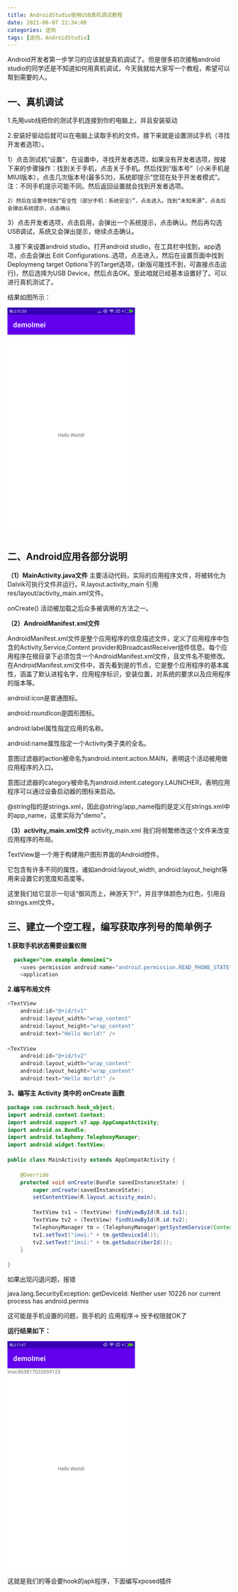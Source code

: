 ```yaml
---
title: AndroidStudio使用USB真机调试教程
date: 2021-06-07 22:34:00
categories: 逆向
tags: [逆向，AndroidStudio]
---
```


Android开发者第一步学习的应该就是真机调试了。但是很多初次接触android studio的同学还是不知道如何用真机调试，今天我就给大家写一个教程，希望可以帮到需要的人。

<!--more-->

## 一、真机调试

   1.先用usb线把你的测试手机连接到你的电脑上，并且安装驱动

   2.安装好驱动后就可以在电脑上读取手机的文件。接下来就是设置测试手机（寻找开发者选项）。

​    1）点击测试机“设置“，在设置中，寻找开发者选项，如果没有开发者选项，按接下来的步骤操作：找到关于手机，点击关于手机。然后找到“版本号”（小米手机是MIUI版本），点击几次版本号(最多5次)，系统即提示“您现在处于开发者模式”。注：不同手机提示可能不同。然后返回设置就会找到开发者选项。

 	2）然后在设置中找到“安全性（部分手机：系统安全）”，点击进入。找到“未知来源”，点击后会弹出系统提示，点击确认

​	 3）点击开发者选项，点击启用，会弹出一个系统提示，点击确认。然后再勾选USB调试，系统又会弹出提示，继续点击确认。

​	3.接下来设置android studio。打开android studio，在工具栏中找到，app选项，点击会弹出 Edit Configurations..选项，点击进入，然后在设置页面中找到  Deploymeng target Options下的Target选项，(新版可能找不到，可直接点击运行)，然后选择为USB Device。然后点击OK。至此咱就已经基本设置好了。可以进行真机测试了。

 结果如图所示：

<img src="./AndroidStudio使用USB真机调试教程/1.png" style="zoom: 50%;" />



## 二、Android应用各部分说明

**（1）MainActivity.java文件**
主要活动代码，实际的应用程序文件，将被转化为Dalvik可执行文件并运行。R.layout.activity_main 引用res/layout/activity_main.xml文件。

onCreate()  活动被加载之后众多被调用的方法之一。


**（2）AndroidManifest.xml文件**

AndroidManifest.xml文件是整个应用程序的信息描述文件，定义了应用程序中包含的Activity,Service,Content provider和BroadcastReceiver组件信息。每个应用程序在根目录下必须包含一个AndroidManifest.xml文件，且文件名不能修改。在AndroidManifest.xml文件中，首先看到是的<manifest>节点，它是整个应用程序的基本属性，涵盖了默认进程名字，应用程序标识，安装位置，对系统的要求以及应用程序的版本等。

android:icon是普通图标。

android:roundIcon是圆形图标。

android:label属性指定应用的名称。

android:name属性指定一个Activity类子类的全名。

意图过滤器的action被命名为android.intent.action.MAIN，表明这个活动被用做应用程序的入口。

意图过滤器的category被命名为android.intent.category.LAUNCHER，表明应用程序可以通过设备启动器的图标来启动。

@string指的是strings.xml，因此@string/app_name指的是定义在strings.xml中的app_name，这里实际为"demo"。


**（3）activity_main.xml文件**
activity_main.xml 我们将频繁修改这个文件来改变应用程序的布局。

TextView是一个用于构建用户图形界面的Android控件。

它包含有许多不同的属性，诸如android:layout_width, android:layout_height等用来设置它的宽度和高度等。

这里我们给它显示一句话“御风而上，神游天下!”，并且字体颜色为红色，引用自strings.xml文件。


## 三、建立一个空工程，编写获取序列号的简单例子

**1.获取手机状态需要设置权限**

```java
  package="com.example.demoimei">
    <uses-permission android:name="android.permission.READ_PHONE_STATE"></uses-permission>
    <application
```

**2.编写布局文件**

```java
<TextView
    android:id="@+id/tv1"
    android:layout_width="wrap_content"
    android:layout_height="wrap_content"
    android:text="Hello World!" />

<TextView
    android:id="@+id/tv2"
    android:layout_width="wrap_content"
    android:layout_height="wrap_content"
    android:text="Hello World!" />
```

**3、编写主 Activity 类中的 onCreate 函数**

```java
package com.cockroach.hook_object;
import android.content.Context;
import android.support.v7.app.AppCompatActivity;
import android.os.Bundle;
import android.telephony.TelephonyManager;
import android.widget.TextView;

public class MainActivity extends AppCompatActivity {

    @Override
    protected void onCreate(Bundle savedInstanceState) {
        super.onCreate(savedInstanceState);
        setContentView(R.layout.activity_main);
    
        TextView tv1 = (TextView) findViewById(R.id.tv1);
        TextView tv2 = (TextView) findViewById(R.id.tv2);
        TelephonyManager tm = (TelephonyManager)getSystemService(Context.TELEPHONY_SERVICE);
        tv1.setText("imei:" + tm.getDeviceId());
        tv2.setText("imsi:" + tm.getSubscriberId());
    }

}

```

如果出现闪退问题，报错

 java.lang.SecurityException: getDeviceId: Neither user 10226 nor current process has android.permis

这可能是手机设置的问题，我手机的 应用程序-> 授予权限就OK了

**运行结果如下：**

<img src="./AndroidStudio使用USB真机调试教程/2.jpg" style="zoom: 50%;" />



这就是我们的等会要hook的apk程序，下面编写xposed插件
